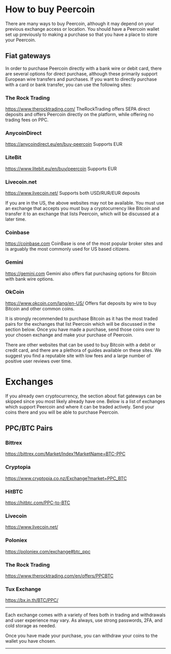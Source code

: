 # How to buy Peercoin

There are many ways to buy Peercoin, although it may depend on your previous exchange access or location.
You should have a Peercoin wallet set up previously to making a purchase so that you have a place to store your Peercoin.

## Fiat gateways

In order to purchase Peercoin directly with a bank wire or debit card, there are several options for direct purchase, although these primarily support European wire transfers and purchases.  If you want to directly purchase with a card or bank transfer, you can use the following sites:

### The Rock Trading
https://www.therocktrading.com/
TheRockTrading offers SEPA direct deposits and offers Peercoin directly on the platform, while offering no trading fees on PPC.

### AnycoinDirect
https://anycoindirect.eu/en/buy-peercoin
Supports EUR

### LiteBit
https://www.litebit.eu/en/buy/peercoin
Supports EUR

### Livecoin.net
https://www.livecoin.net/
Supports both USD/RUR/EUR deposits

If you are in the US, the above websites may not be available.  You must use an exchange that accepts you must buy a cryptocurrency like Bitcoin and transfer it to an exchange that lists Peercoin, which will be discussed at a later time.

### Coinbase

https://coinbase.com
CoinBase is one of the most popular broker sites and is arguably the most commonly used for US based citizens.

### Gemini

https://gemini.com
Gemini also offers fiat purchasing options for Bitcoin with bank wire options.

### OkCoin

https://www.okcoin.com/lang/en-US/
Offers fiat deposits by wire to buy Bitcoin and other common coins.

It is strongly recommended to purchase Bitcoin as it has the most traded pairs for the exchanges that list Peercoin which will be discussed in the section below.  Once you have made a purchase, send those coins over to your chosen exchange and make your purchase of Peercoin.

There are other websites that can be used to buy Bitcoin with a debit or credit card, and there are a plethora of guides available on these sites.  We suggest you find a reputable site with low fees and a large number of positive user reviews over time.

# Exchanges

If you already own cryptocurrency, the section about fiat gateways can be skipped since you most likely already have one.  Below is a list of exchanges which support Peercoin and where it can be traded actively.  Send your coins there and you will be able to purchase Peercoin.

## PPC/BTC Pairs

### Bittrex

https://bittrex.com/Market/Index?MarketName=BTC-PPC

### Cryptopia

https://www.cryptopia.co.nz/Exchange?market=PPC_BTC

### HitBTC

https://hitbtc.com/PPC-to-BTC

### Livecoin

https://www.livecoin.net/

### Poloniex

https://poloniex.com/exchange#btc_ppc

### The Rock Trading

https://www.therocktrading.com/en/offers/PPCBTC

### Tux Exchange

https://bx.in.th/BTC/PPC/

____________

Each exchange comes with a variety of fees both in trading and withdrawals and user experience may vary.  As always, use strong passwords, 2FA, and cold storage as needed.

Once you have made your purchase, you can withdraw your coins to the wallet you have chosen.

---
